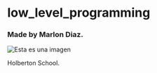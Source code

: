 <h1> low_level_programming </h1 >

### Made by Marlon Diaz.

![Esta es una imagen](https://myoctocat.com/assets/images/base-octocat.svg)

Holberton School.
